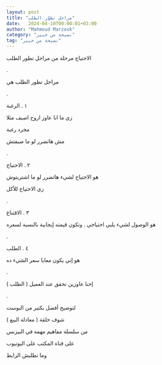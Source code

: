 ```yaml
---
layout: post
title: "مراحل تطوّر الطلب"
date:   2024-04-10T00:00:01+03:00
author: "Mahmoud Marzouk"
category: "نصيحة من خبير"
tag: "نصيحة من خبير"
---
```



الاحتياج مرحلة من مراحل تطور الطلب

.

مراحل تطور الطلب هي

.

١ . الرغبة

زي ما انا عاوز اروح اصيف مثلا

مجرد رغبة

مش هاتضرر لو ما صيفتش

.

٢ . الاحتياج

هو الاحتياج لشيء هاتضرر لو ما اشتريتوش

زي الاحتياج للأكل

.

٣ . الاقتناع

هو الوصول لشيء يلبي احتياجي . وتكون قيمته إيجابية
بالنسبة لسعره

.

٤ . الطلب

هو إني يكون معايا سعر الشيء ده

.

إحنا عاوزين نحقق عند العميل ( الطلب )

.

لتوضيح أفضل بكتير من البوست

شوف حلقة ( معادلة البيع )

من سلسلة مفاهيم مهمة في البيزنس

على قناة المكتب على اليوتيوب

وما تطلبش الرابط
